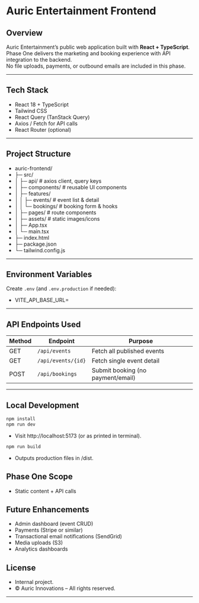 # Auric Entertainment Frontend

## Overview
Auric Entertainment’s public web application built with **React + TypeScript**.  
Phase One delivers the marketing and booking experience with API integration to the backend.  
No file uploads, payments, or outbound emails are included in this phase.

---

## Tech Stack
- React 18 + TypeScript  
- Tailwind CSS  
- React Query (TanStack Query)  
- Axios / Fetch for API calls  
- React Router (optional)

---

## Project Structure
- auric-frontend/
- ├─ src/
- │ ├─ api/ # axios client, query keys
- │ ├─ components/ # reusable UI components
- │ ├─ features/
- │ │ ├─ events/ # event list & detail
- │ │ └─ bookings/ # booking form & hooks
- │ ├─ pages/ # route components
- │ ├─ assets/ # static images/icons
- │ ├─ App.tsx
- │ └─ main.tsx
- ├─ index.html
- ├─ package.json
- └─ tailwind.config.js


---

## Environment Variables
Create `.env` (and `.env.production` if needed):

- VITE_API_BASE_URL=


---

## API Endpoints Used
| Method | Endpoint | Purpose |
|--------|-----------|----------|
| GET | `/api/events` | Fetch all published events |
| GET | `/api/events/{id}` | Fetch single event detail |
| POST | `/api/bookings` | Submit booking (no payment/email) |

---

## Local Development
```bash
npm install
npm run dev
```

- Visit http://localhost:5173 (or as printed in terminal).
```bash
npm run build
```
- Outputs production files in /dist.

## Phase One Scope

- Static content + API calls

## Future Enhancements

- Admin dashboard (event CRUD)
- Payments (Stripe or similar)
- Transactional email notifications (SendGrid)
- Media uploads (S3)
- Analytics dashboards

## License

- Internal project.
- © Auric Innovations – All rights reserved.


---
